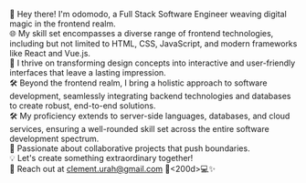 👋  Hey there! I'm odomodo, a Full Stack Software Engineer weaving digital magic in the frontend realm.
<br>
🌐  My skill set encompasses a diverse range of frontend technologies, including but not limited to HTML, CSS, JavaScript, and modern frameworks like React and Vue.js.
<br>
🚀  I thrive on transforming design concepts into interactive and user-friendly interfaces that leave a lasting impression.
<br>
🛠  Beyond the frontend realm, I bring a holistic approach to software development, seamlessly integrating backend technologies and databases to create robust, end-to-end solutions.
<br>
🛠  My proficiency extends to server-side languages, databases, and cloud services, ensuring a well-rounded skill set across the entire software development spectrum.
<br>
🚀  Passionate about collaborative projects that push boundaries.
<br>
💡  Let's create something extraordinary together!
<br>
🌟 Reach out at clement.urah@gmail.com 👨<200d>💻✨


<!---
odomodo1/odomodo1 is a ✨ special ✨ repository because its `README.md` (this file) appears on your GitHub profile.
You can click the Preview link to take a look at your changes.
--->
